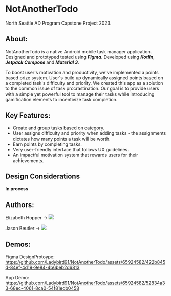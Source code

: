 # NotAnotherTodo
North Seattle AD Program Capstone Project 2023.

## About:
NotAnotherTodo is a native Android mobile task manager application. Designed and prototyped tested using ***Figma***. Developed using ***Kotlin***, ***Jetpack Compose*** and ***Material 3***.

To boost user's motivation and productivity, we've implemented a points based prize system. User's build up dynamically assigned points based on a completed task's difficulty and priority. 
We created this app as a solution to the common issue of task procrastination. Our goal is to provide users with a simple yet powerful tool to manage their tasks while introducing gamification elements to incentivize task completion.

## Key Features:
- Create and group tasks based on category.
- User assigns difficulty and priority when adding tasks - the assignments dictates how many points a task will be worth.
- Earn points by completing tasks.
- Very user-friendly interface that follows UX guidelines.
- An impactful motivation system that rewards users for their achievements.

## Design Considerations
**In process**

## Authors:
Elizabeth Hopper -> [![](https://img.shields.io/badge/LinkedIn-0077B5?style=for-the-badge&logo=linkedin&logoColor=white)](https://www.linkedin.com/in/ehopper91/)

Jason Beutler -> [![](https://img.shields.io/badge/LinkedIn-0077B5?style=for-the-badge&logo=linkedin&logoColor=white)](https://www.linkedin.com/in/jasonpbeutler/)




## Demos:
Figma DesignProtoype:
https://github.com/Ladybird91/NotAnotherTodo/assets/65924582/422b845d-84ef-4d19-9e84-4b6beb2d6813

App Demo:
https://github.com/Ladybird91/NotAnotherTodo/assets/65924582/52834a33-68ec-4061-8ca0-54f81edb0458
